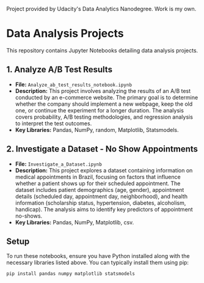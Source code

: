 Project provided by Udacity's Data Analytics Nanodegree. Work is my own.

# Data Analysis Projects

This repository contains Jupyter Notebooks detailing data analysis projects.

## 1. Analyze A/B Test Results

* **File:** `Analyze_ab_test_results_notebook.ipynb`
* **Description:** This project involves analyzing the results of an A/B test conducted by an e-commerce website. The primary goal is to determine whether the company should implement a new webpage, keep the old one, or continue the experiment for a longer duration. The analysis covers probability, A/B testing methodologies, and regression analysis to interpret the test outcomes.
* **Key Libraries:** Pandas, NumPy, random, Matplotlib, Statsmodels.

## 2. Investigate a Dataset - No Show Appointments

* **File:** `Investigate_a_Dataset.ipynb`
* **Description:** This project explores a dataset containing information on medical appointments in Brazil, focusing on factors that influence whether a patient shows up for their scheduled appointment. The dataset includes patient demographics (age, gender), appointment details (scheduled day, appointment day, neighborhood), and health information (scholarship status, hypertension, diabetes, alcoholism, handicap). The analysis aims to identify key predictors of appointment no-shows.
* **Key Libraries:** Pandas, NumPy, Matplotlib, csv.

## Setup

To run these notebooks, ensure you have Python installed along with the necessary libraries listed above. You can typically install them using pip:

```bash
pip install pandas numpy matplotlib statsmodels
